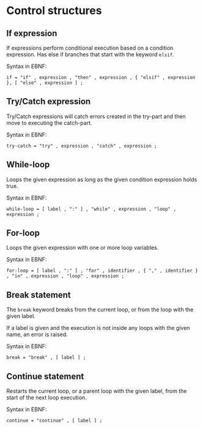 # Control structures

## If expression

If expressions perform conditional execution based on a condition expression.
Has else if branches that start with the keyword `elsif`.

Syntax in EBNF:
```
if = "if" , expression , "then" , expression , { "elsif" , expression }, [ "else" , expression ] ;
```

## Try/Catch expression

Try/Catch expressions will catch errors created in the try-part and then move to executing the catch-part.

Syntax in EBNF:
```
try-catch = "try" , expression , "catch" , expression ;
```

## While-loop

Loops the given expression as long as the given condition expression holds true.

Syntax in EBNF:
```
while-loop = [ label , ":" ] , "while" , expression , "loop" , expression ;
```

## For-loop

Loops the given expression with one or more loop variables.

Syntax in EBNF:
```
for-loop = [ label , ":" ] , "for" , identifier , { "," , identifier } , "in" , expression , "loop" , expression ;
```

## Break statement

The `break` keyword breaks from the current loop, or from the loop with the given label.

If a label is given and the execution is not inside any loops with the given name, an error is raised.

Syntax in EBNF:
```
break = "break" , [ label ] ;
```

## Continue statement

Restarts the current loop, or a parent loop with the given label, from the start of the next loop execution.

Syntax in EBNF:
```
continue = "continue" , [ label ] ;
```
